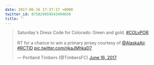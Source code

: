 ```yaml
---
date: 2017-06-16 17:37:17 +0000
twitter_id: 875829659543494658
title: ''
---
```


<blockquote class="twitter-tweet"><p lang="en" dir="ltr">Saturday&#39;s Dress Code for Colorado: Green and gold. <a href="https://twitter.com/hashtag/COLvPOR?src=hash&amp;ref_src=twsrc%5Etfw">#COLvPOR</a><br><br>RT for a chance to win a primary jersey courtesy of <a href="https://twitter.com/AlaskaAir?ref_src=twsrc%5Etfw">@AlaskaAir</a>. <a href="https://twitter.com/hashtag/RCTID?src=hash&amp;ref_src=twsrc%5Etfw">#RCTID</a> <a href="https://t.co/nkaJMhkaD7">pic.twitter.com/nkaJMhkaD7</a></p>&mdash; Portland Timbers (@TimbersFC) <a href="https://twitter.com/TimbersFC/status/875800858092478464?ref_src=twsrc%5Etfw">June 16, 2017</a></blockquote>
<script async src="https://platform.twitter.com/widgets.js" charset="utf-8"></script>
